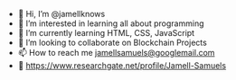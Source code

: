 - 👋 Hi, I’m @jamellknows
- 👀 I’m interested in learning all about programming
- 🌱 I’m currently learning HTML, CSS, JavaScript
- 💞️ I’m looking to collaborate on Blockchain Projects
- 📫 How to reach me jamellsamuels@googlemail.com
- 📖 https://www.researchgate.net/profile/Jamell-Samuels

<!---
jamellknows/jamellknows is a ✨ special ✨ repository because its `README.md` (this file) appears on your GitHub profile.
You can click the Preview link to take a look at your changes.
--->

